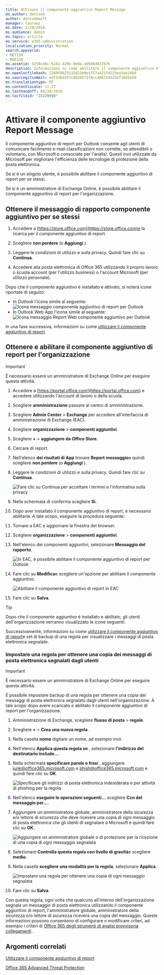 ```yaml
---
title: Attivare il componente aggiuntivo Report Message
ms.author: deniseb
author: denisebmsft
manager: laurawi
ms.date: 2/28/2018
ms.audience: Admin
ms.topic: article
ms.service: o365-administration
localization_priority: Normal
search.appverid:
- MET150
- MOE150
ms.assetid: 4250c4bc-6102-420b-9e0a-a95064837676
description: Informazioni su come abilitare il componente aggiuntivo di report per Outlook e Outlook sul web, per i singoli utenti o l'intera organizzazione.
ms.openlocfilehash: 2260f8823132d23e0e1f57a421fd223ea3ab14bd
ms.sourcegitcommit: edf5db9357c0d34573f8cc406314525ef10d1eb9
ms.translationtype: MT
ms.contentlocale: it-IT
ms.lasthandoff: 08/28/2018
ms.locfileid: "23229998"
---
```

# <a name="enable-the-report-message-add-in"></a>Attivare il componente aggiuntivo Report Message

Il componente aggiuntivo di report per Outlook consente agli utenti di comunicare facilmente e-mail classificazioni non corrette, se attendibili o volontario, con Microsoft e consociate per l'analisi. Questi invii utilizzate da Microsoft per migliorare l'efficienza delle tecnologie di protezione della posta elettronica.
  
Se si è un singolo utente, è possibile abilitare il componente aggiuntivo di report per se stessi. 
  
Se si è un amministratore di Exchange Online, è possibile abilitare il componente aggiuntivo di report per l'organizzazione.
    
## <a name="get-the-report-message-add-in-for-yourself"></a>Ottenere il messaggio di rapporto componente aggiuntivo per se stessi

1. Accedere a [https://store.office.com](https://store.office.com)e la ricerca per il componente aggiuntivo di report.
    
2. Scegliere **non perdere** (o **Aggiungi** ). 
    
3. Leggere le condizioni di utilizzo e sulla privacy. Quindi fare clic su **Continua**. 
    
4. Accedere alla posta elettronica di Office 365 utilizzando il proprio lavoro o scuola account (per l'utilizzo business) o l'account Microsoft (per utilizzo personale).
    
Dopo che il componente aggiuntivo è installato e attivato, si noterà icone riportate di seguito: 

- In Outlook l'icona simile al seguente: </br> ![Icona messaggio componente aggiuntivo di report per Outlook](media/OutlookReportMessageIcon.png)</br>
- In Outlook Web App l'icona simile al seguente:</br>![Icona messaggio Report Web componente aggiuntivo per Outlook](media/d9326d0b-1769-4bc2-ae58-51f0ebc69a17.png)</br>

  
In una fase successiva, informazioni su come [utilizzare il componente aggiuntivo di report](https://support.office.com/article/b5caa9f1-cdf3-4443-af8c-ff724ea719d2).
  
## <a name="get-and-enable-the-report-message-add-in-for-your-organization"></a>Ottenere e abilitare il componente aggiuntivo di report per l'organizzazione

> [!IMPORTANT]
> È necessario essere un amministratore di Exchange Online per eseguire questa attività.
  
1. Accedere a [https://portal.office.com](https://portal.office.com) e accedere utilizzando l'account di lavoro o della scuola. 
    
2. Scegliere **amministrazione** passare al centro di amministrazione. 
    
3. Scegliere **Admin Center** \> **Exchange** per accedere all'interfaccia di amministrazione di Exchange (EAC). 
    
4. Scegliere **organizzazione** \> **componenti aggiuntivi**. 
    
5. Scegliere **+** \> **aggiungere da Office Store**. 
    
6. Cercare di report.
    
7. Nell'elenco **dei risultati di App** trovare **Report messaggio**e quindi scegliere **non perdere** (o **Aggiungi** ). 
    
8. Leggere le condizioni di utilizzo e sulla privacy. Quindi fare clic su **Continua**. 
    
    ![Fare clic su Continua per accettare i termini e l'informativa sulla privacy](media/3c813cd6-1601-4791-97dc-f8edbbd3fb6b.png)
  
9. Nella schermata di conferma scegliere **Sì**. 
    
10. Dopo aver installato il componente aggiuntivo di report, è necessario abilitarla. A tale scopo, eseguire la procedura seguente:
    
1. Tornare a EAC e aggiornare la finestra del browser.
    
2. Scegliere **organizzazione** \> **componenti aggiuntivi**. 
    
3. Nell'elenco dei componenti aggiuntivi, selezionare **Messaggio del rapporto**. 
    
    ![In EAC, è possibile abilitare il componente aggiuntivo di report per Outlook](media/b496743c-55fa-4cdb-aa06-0b2a7aec6dab.png)
  
4. Fare clic su **Modifica**e scegliere un'opzione per abilitare il componente aggiuntivo. 
    
    ![Abilitare il componente aggiuntivo di report in EAC](media/578b1b66-3620-4a8a-9819-1c9cc6836f37.png)
  
5. Fare clic su **Salva**. 
    
> [!TIP]
> Dopo che il componente aggiuntivo è installato e abilitato, gli utenti dell'organizzazione verranno visualizzato le icone seguenti: 
  
Successivamente, informazioni su come [utilizzare il componente aggiuntivo di report](https://support.office.com/article/b5caa9f1-cdf3-4443-af8c-ff724ea719d2)e set di backup di una regola per visualizzare i messaggi di posta elettronica segnalate.
  
### <a name="set-up-a-rule-to-get-a-copy-of-email-messages-reported-by-your-users"></a>Impostare una regola per ottenere una copia dei messaggi di posta elettronica segnalati dagli utenti

> [!IMPORTANT]
> È necessario essere un amministratore di Exchange Online per eseguire questa attività.
  
È possibile impostare backup di una regola per ottenere una copia dei messaggi di posta elettronica segnalato dagli utenti nell'organizzazione. A tale scopo dopo avere scaricato e abilitato il componente aggiuntivo di report per l'organizzazione.
  
1. Amministrazione di Exchange, scegliere **flusso di posta** \> **regole**. 
    
2. Scegliere **+** \> **Crea una nuova regola**. 
    
3. Nella casella **nome** digitare un nome, ad esempio invii.
    
4. Nell'elenco **Applica questa regola se** , selezionare **l'indirizzo del destinatario include...**. 
    
5. Nella schermata **specificare parole o frasi** , aggiungere junk@office365.microsoft.com e phish@office365.microsoft.com e quindi fare clic su **OK**. 
    
    ![Specificare gli indirizzi di posta elettronica indesiderata e per attività di phishing per la regola](media/018c1833-f336-4333-a45c-f2e8b75cd698.png)
  
6. Nell'elenco **eseguire le operazioni seguenti...** scegliere **Ccn del messaggio per...**. 
    
7. Aggiungere un amministratore globale, amministratore della sicurezza e/o lettore di sicurezza che deve ricevere una copia di ogni messaggio di posta elettronica che gli utenti di segnalare a Microsoft e quindi fare clic su **OK**. 
    
    ![Aggiungere un amministratore globale o di protezione per la ricezione di una copia di ogni messaggio segnalata](media/a91ab9d1-66f2-4a2e-9dc1-f9f81a2298ad.png)
  
8. Selezionare **Controlla questa regola con livello di gravità**e scegliere **medio**. 
    
9. Nella casella **scegliere una modalità per la regola**, selezionare **Applica**. 
    
    ![Impostare una regola per ottenere una copia di ogni messaggio segnalata](media/f1cd95ce-e40d-4a8a-8f48-893469eba691.png)
  
10. Fare clic su **Salva**. 
    
Con questa regola, ogni volta che qualcuno all'interno dell'organizzazione segnala un messaggio di posta elettronica utilizzando il componente aggiuntivo di report, l'amministratore globale, amministratore della sicurezza e/o lettore di sicurezza riceverà una copia del messaggio. Queste informazioni possono consentono di configurare o modificare criteri, ad esempio i criteri di [Office 365 degli strumenti di analisi provvisoria collegamenti](atp-safe-links.md) . 
  
## <a name="related-topics"></a>Argomenti correlati

[Utilizzare il componente aggiuntivo di report](https://support.office.com/article/b5caa9f1-cdf3-4443-af8c-ff724ea719d2)
  
[Office 365 Advanced Threat Protection](office-365-atp.md)
  

